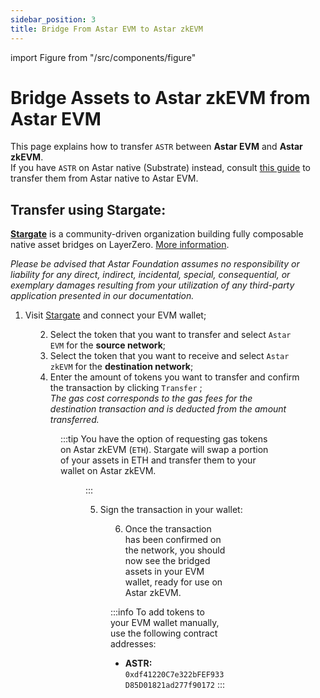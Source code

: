 ```yaml
---
sidebar_position: 3
title: Bridge From Astar EVM to Astar zkEVM
---
```


import Figure from "/src/components/figure"

# Bridge Assets to Astar zkEVM from Astar EVM

This page explains how to transfer `ASTR` between **Astar EVM** and **Astar zkEVM**.  
If you have `ASTR` on Astar native (Substrate) instead, consult [this guide](/docs/use/manage-assets/transfer-tokens#sending-astrsdn-to-astar-evm-from-astar-native-or-any-tokens-in-the-account) to transfer them from Astar native to Astar EVM.

## Transfer using Stargate:

**[Stargate](https://stargate.finance/transfer)** is a community-driven organization building fully composable native asset bridges on LayerZero. [More information](https://stargateprotocol.gitbook.io/stargate/v/user-docs).

*Please be advised that Astar Foundation assumes no responsibility or liability for any direct, indirect, incidental, special, consequential, or exemplary damages resulting from your utilization of any third-party application presented in our documentation.*

1. Visit [Stargate](https://stargate.finance/transfer) and connect your EVM wallet;

<Figure src={require('/docs/use/zkevm-guides/img/Stargate_1.png').default} width="70%" />

2. Select the token that you want to transfer and select `Astar EVM` for the **source network**;
3. Select the token that you want to receive and select `Astar zkEVM` for the **destination network**;
4. Enter the amount of tokens you want to transfer and confirm the transaction by clicking `Transfer` ;  
*The gas cost corresponds to the gas fees for the destination transaction and is deducted from the amount transferred.*

<Figure src={require('/docs/use/zkevm-guides/img/Stargate_2.png').default} width="60%" />

:::tip
You have the option of requesting gas tokens on Astar zkEVM (`ETH`). Stargate will swap a portion of your assets in ETH and transfer them to your wallet on Astar zkEVM.

<Figure src={require('/docs/use/zkevm-guides/img/Stargate_3.png').default} width="95%" />
:::

5. Sign the transaction in your wallet:

<Figure src={require('/docs/use/zkevm-guides/img/Stargate_4.png').default} width="50%" />

6. Once the transaction has been confirmed on the network, you should now see the bridged assets in your EVM wallet, ready for use on Astar zkEVM.

:::info
To add tokens to your EVM wallet manually, use the following contract addresses:
- **ASTR:** `0xdf41220C7e322bFEF933D85D01821ad277f90172`
:::